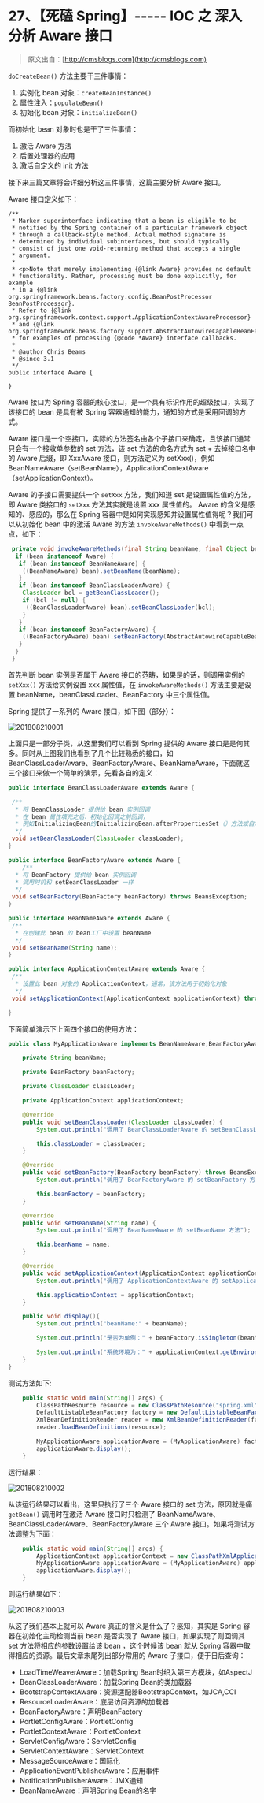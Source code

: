 # 27、【死磕 Spring】----- IOC 之 深入分析 Aware 接口

> 原文出自：[http://cmsblogs.com](http://cmsblogs.com)

 `doCreateBean()` 方法主要干三件事情：

 1. 实例化 bean 对象：`createBeanInstance()`
 2. 属性注入：`populateBean()`
 3. 初始化 bean 对象：`initializeBean()`

而初始化 bean 对象时也是干了三件事情：

1. 激活 Aware 方法
2. 后置处理器的应用
3. 激活自定义的 init 方法

接下来三篇文章将会详细分析这三件事情，这篇主要分析 Aware 接口。

Aware 接口定义如下：

```
/**
 * Marker superinterface indicating that a bean is eligible to be
 * notified by the Spring container of a particular framework object
 * through a callback-style method. Actual method signature is
 * determined by individual subinterfaces, but should typically
 * consist of just one void-returning method that accepts a single
 * argument.
 *
 * <p>Note that merely implementing {@link Aware} provides no default
 * functionality. Rather, processing must be done explicitly, for example
 * in a {@link org.springframework.beans.factory.config.BeanPostProcessor BeanPostProcessor}.
 * Refer to {@link org.springframework.context.support.ApplicationContextAwareProcessor}
 * and {@link org.springframework.beans.factory.support.AbstractAutowireCapableBeanFactory}
 * for examples of processing {@code *Aware} interface callbacks.
 *
 * @author Chris Beams
 * @since 3.1
 */
public interface Aware {

}
```

Aware 接口为 Spring 容器的核心接口，是一个具有标识作用的超级接口，实现了该接口的 bean 是具有被 Spring 容器通知的能力，通知的方式是采用回调的方式。

Aware 接口是一个空接口，实际的方法签名由各个子接口来确定，且该接口通常只会有一个接收单参数的 set 方法，该 set 方法的命名方式为 set + 去掉接口名中的 Aware 后缀，即 XxxAware 接口，则方法定义为 setXxx()，例如 BeanNameAware（setBeanName），ApplicationContextAware（setApplicationContext）。

Aware 的子接口需要提供一个 `setXxx` 方法，我们知道 set 是设置属性值的方法，即 Aware 类接口的 `setXxx` 方法其实就是设置 xxx 属性值的。 Aware 的含义是感知的、感应的，那么在 Spring 容器中是如何实现感知并设置属性值得呢？我们可以从初始化 bean 中的激活 Aware 的方法 `invokeAwareMethods()` 中看到一点点，如下：

```java
 private void invokeAwareMethods(final String beanName, final Object bean) {
  if (bean instanceof Aware) {
   if (bean instanceof BeanNameAware) {
    ((BeanNameAware) bean).setBeanName(beanName);
   }
   if (bean instanceof BeanClassLoaderAware) {
    ClassLoader bcl = getBeanClassLoader();
    if (bcl != null) {
     ((BeanClassLoaderAware) bean).setBeanClassLoader(bcl);
    }
   }
   if (bean instanceof BeanFactoryAware) {
    ((BeanFactoryAware) bean).setBeanFactory(AbstractAutowireCapableBeanFactory.this);
   }
  }
 }
```

首先判断 bean 实例是否属于 Aware 接口的范畴，如果是的话，则调用实例的 `setXxx()` 方法给实例设置 xxx 属性值，在 `invokeAwareMethods()` 方法主要是设置 beanName，beanClassLoader、BeanFactory 中三个属性值。

Spring 提供了一系列的 Aware 接口，如下图（部分）：

![201808210001](https://gitee.com/chenssy/blog-home/raw/master/image/201811/201808210001.png)

上面只是一部分子类，从这里我们可以看到 Spring 提供的 Aware 接口是是何其多。同时从上图我们也看到了几个比较熟悉的接口，如 BeanClassLoaderAware、BeanFactoryAware、BeanNameAware，下面就这三个接口来做一个简单的演示，先看各自的定义：

```java
public interface BeanClassLoaderAware extends Aware {

 /**
  * 将 BeanClassLoader 提供给 bean 实例回调
  * 在 bean 属性填充之后、初始化回调之前回调，
  * 例如InitializingBean的InitializingBean.afterPropertiesSet（）方法或自定义init方法
  */
 void setBeanClassLoader(ClassLoader classLoader);
}

public interface BeanFactoryAware extends Aware {
    /**
  * 将 BeanFactory 提供给 bean 实例回调
  * 调用时机和 setBeanClassLoader 一样
  */
 void setBeanFactory(BeanFactory beanFactory) throws BeansException;
}

public interface BeanNameAware extends Aware {
 /**
  * 在创建此 bean 的 bean工厂中设置 beanName
  */
 void setBeanName(String name);
}

public interface ApplicationContextAware extends Aware {
 /**
  * 设置此 bean 对象的 ApplicationContext，通常，该方法用于初始化对象
  */
 void setApplicationContext(ApplicationContext applicationContext) throws BeansException;

}

```

下面简单演示下上面四个接口的使用方法：

```java
public class MyApplicationAware implements BeanNameAware,BeanFactoryAware,BeanClassLoaderAware,ApplicationContextAware{

    private String beanName;

    private BeanFactory beanFactory;

    private ClassLoader classLoader;

    private ApplicationContext applicationContext;

    @Override
    public void setBeanClassLoader(ClassLoader classLoader) {
        System.out.println("调用了 BeanClassLoaderAware 的 setBeanClassLoader 方法");

        this.classLoader = classLoader;
    }

    @Override
    public void setBeanFactory(BeanFactory beanFactory) throws BeansException {
        System.out.println("调用了 BeanFactoryAware 的 setBeanFactory 方法");

        this.beanFactory = beanFactory;
    }

    @Override
    public void setBeanName(String name) {
        System.out.println("调用了 BeanNameAware 的 setBeanName 方法");

        this.beanName = name;
    }

    @Override
    public void setApplicationContext(ApplicationContext applicationContext) throws BeansException {
        System.out.println("调用了 ApplicationContextAware 的 setApplicationContext 方法");

        this.applicationContext = applicationContext;
    }

    public void display(){
        System.out.println("beanName:" + beanName);

        System.out.println("是否为单例：" + beanFactory.isSingleton(beanName));

        System.out.println("系统环境为：" + applicationContext.getEnvironment());
    }
}
```

测试方法如下:

```java
    public static void main(String[] args) {
        ClassPathResource resource = new ClassPathResource("spring.xml");
        DefaultListableBeanFactory factory = new DefaultListableBeanFactory();
        XmlBeanDefinitionReader reader = new XmlBeanDefinitionReader(factory);
        reader.loadBeanDefinitions(resource);

        MyApplicationAware applicationAware = (MyApplicationAware) factory.getBean("myApplicationAware");
        applicationAware.display();
    }
```

运行结果：

![201808210002](https://gitee.com/chenssy/blog-home/raw/master/image/201811/201808210002.png)

从该运行结果可以看出，这里只执行了三个 Aware 接口的 set 方法，原因就是痛 `getBean()` 调用时在激活 Aware 接口时只检测了 BeanNameAware、BeanClassLoaderAware、BeanFactoryAware 三个 Aware 接口。如果将测试方法调整为下面：

```java
    public static void main(String[] args) {
        ApplicationContext applicationContext = new ClassPathXmlApplicationContext("spring.xml");
        MyApplicationAware applicationAware = (MyApplicationAware) applicationContext.getBean("myApplicationAware");
        applicationAware.display();
    }
```

则运行结果如下：

![201808210003](https://gitee.com/chenssy/blog-home/raw/master/image/201811/201808210003.png)

从这了我们基本上就可以 Aware 真正的含义是什么了？感知，其实是 Spring 容器在初始化主动检测当前 bean 是否实现了 Aware 接口，如果实现了则回调其 set 方法将相应的参数设置给该 bean ，这个时候该 bean 就从 Spring 容器中取得相应的资源。最后文章末尾列出部分常用的 Aware 子接口，便于日后查询：

- LoadTimeWeaverAware：加载Spring Bean时织入第三方模块，如AspectJ
- BeanClassLoaderAware：加载Spring Bean的类加载器
- BootstrapContextAware：资源适配器BootstrapContext，如JCA,CCI
- ResourceLoaderAware：底层访问资源的加载器
- BeanFactoryAware：声明BeanFactory
- PortletConfigAware：PortletConfig
- PortletContextAware：PortletContext
- ServletConfigAware：ServletConfig
- ServletContextAware：ServletContext
- MessageSourceAware：国际化
- ApplicationEventPublisherAware：应用事件
- NotificationPublisherAware：JMX通知
- BeanNameAware：声明Spring Bean的名字
